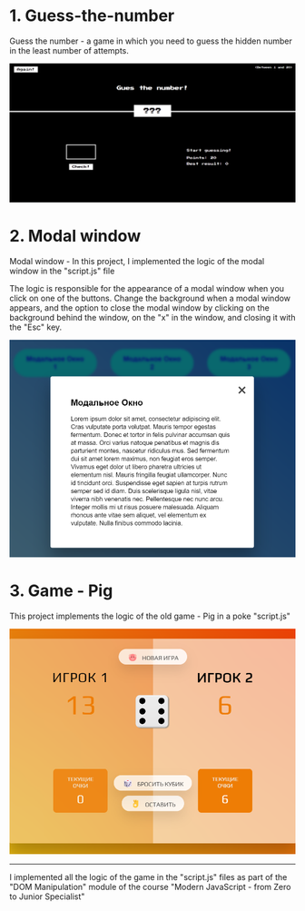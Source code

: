 # 1. Guess-the-number

Guess the number - a game in which you need to guess the hidden number in the least number of attempts.

![img](./Guess%20the%20number/img/1.png)

# 2. Modal window

Modal window - In this project, I implemented the logic of the modal window in the "script.js" file

The logic is responsible for the appearance of a modal window when you click on one of the buttons. Change the background when a modal window appears, and the option to close the modal window by clicking on the background behind the window, on the "x" in the window, and closing it with the "Esc" key.

![img](./Modal%20window/img/1.png)

# 3. Game - Pig

This project implements the logic of the old game - Pig in a poke "script.js"

![img](./Pig/img/1.png)

---

I implemented all the logic of the game in the "script.js" files as part of the "DOM Manipulation" module of the course "Modern JavaScript - from Zero to Junior Specialist"
